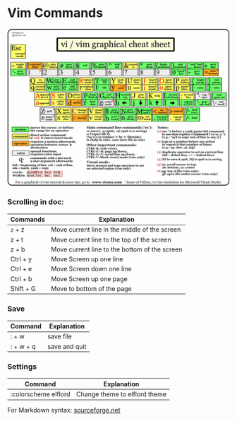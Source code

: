 # Vim Commands
![VimOverview](https://github.com/derMacon/CheatSheets/blob/master/vi-vim-cheat-sheet.gif)
### Scrolling in doc: 
Commands | Explanation
-------- | -------
`z` + z | Move current line in the middle of the screen
z + t | Move current line to the top of the screen 
z + b | Move current line to the bottom of the screen 
Ctrl + y | Move Screen up one line 
Ctrl + e | Move Screen down one line 
Ctrl + b | Move Screen up one page
Shift + G | Move to bottom of the page

### Save
Command | Explanation
-------- | -------
: + w | save file 
: + w + q | save and quit 

### Settings
Command | Explanation
-------- | -------
:colorscheme elflord | Change theme to elflord theme

For Markdown syntax: [sourceforge.net](https://sourceforge.net/p/tabulator/wiki/markdown_syntax/#md_ex_tables)
